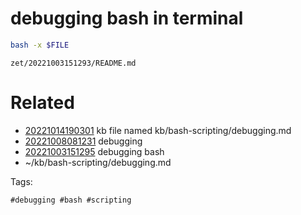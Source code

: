 # debugging bash in terminal
```bash
bash -x $FILE
```

` zet/20221003151293/README.md `

# Related

- [20221014190301](/zet/20221014190301/README.md) kb file named kb/bash-scripting/debugging.md
- [20221008081231](/zet/20221008081231/README.md) debugging
- [20221003151295](/zet/20221003151295/README.md) debugging bash
- ~/kb/bash-scripting/debugging.md

Tags:

    #debugging #bash #scripting
